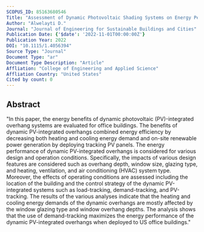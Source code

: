 ```yaml
---
SCOPUS_ID: 85163680546
Title: "Assessment of Dynamic Photovoltaic Shading Systems on Energy Performance of Commercial Buildings"
Author: "Alwelayti D."
Journal: "Journal of Engineering for Sustainable Buildings and Cities"
Publication Date: {'$date': '2022-11-01T00:00:00Z'}
Publication Year: 2022
DOI: "10.1115/1.4056394"
Source Type: "Journal"
Document Type: "ar"
Document Type Description: "Article"
Affliation: "College of Engineering and Applied Science"
Affliation Country: "United States"
Cited by count: 0
---
```


## Abstract
"In this paper, the energy benefits of dynamic photovoltaic (PV)-integrated overhang systems are evaluated for office buildings. The benefits of dynamic PV-integrated overhangs combined energy efficiency by decreasing both heating and cooling energy demand and on-site renewable power generation by deploying tracking PV panels. The energy performance of dynamic PV-integrated overhangs is considered for various design and operation conditions. Specifically, the impacts of various design features are considered such as overhang depth, window size, glazing type, and heating, ventilation, and air conditioning (HVAC) system type. Moreover, the effects of operating conditions are assessed including the location of the building and the control strategy of the dynamic PV-integrated systems such as load-tracking, demand-tracking, and PV-tracking. The results of the various analyses indicate that the heating and cooling energy demands of the dynamic overhangs are mostly affected by the window glazing type and window overhang depths. The analysis shows that the use of demand-tracking maximizes the energy performance of the dynamic PV-integrated overhangs when deployed to US office buildings."
